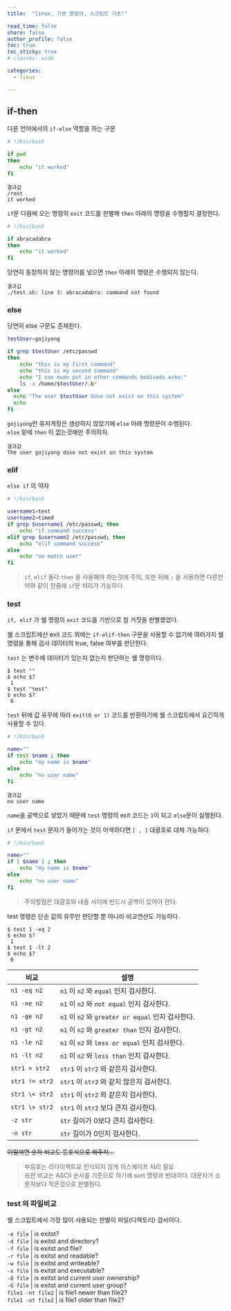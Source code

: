 ```yaml
---
title:  "linux, 기본 명령어, 스크립트 기초!"

read_time: false
share: false
author_profile: false
toc: true
toc_sticky: true
# classes: wide

categories:
  - linux

---
```


## if-then

다른 언어에서의 `if-else` 역할을 하는 구문  
 
```sh
# !/bin/bash

if pwd
then
	echo "it worked"
fi
```

```
결과값
/root
it worked
```

`if`문 다음에 오는 명령의 `exit` 코드를 판별해 `then` 아래의 명령을 수행할지 결정한다.  

```sh
# !/bin/bash

if abracadabra
then
	echo "it worked"
fi
```
당연히 동장하지 않는 명령어를 넣으면 `then` 아래의 명령은 수행되지 않는다.  

```
결과값
./test.sh: line 3: abracadabra: command not found
```

### else 

당연히 else 구문도 존재한다.  

```sh
testUser=gojiyong

if grep $testUser /etc/passwd
then
	echo "this is my first command"
	echo "this is my second command"
	echo "I can even put in other commands bediseds echo:"
	ls -a /home/$testUser/.b*
else
  echo "The user $testUser dose not exist on this system"
  echo
fi
```

`gojiyong`란 유저계정은 생성하지 않았기에 `else` 아래 명령문이 수행된다.  
`else` 밑에 `then` 이 없는것에만 주의하자.  

```
결과값
The user gojiyong dose not exist on this system

```
### elif

`else if` 의 약자

```sh
# !/bin/bash

username1=test
username2=timed
if grep $username1 /etc/passwd; then
	echo "if command success"
elif grep $username2 /etc/passwd; then
    echo "elif command success"
else
    echo "no match user"
fi
```

> `if`, `elif` 둘다 `then` 을 사용해야 하는것에 주의, 또한 뒤에 `;` 을 사용하면 다른언어와 같이 한줄에 `if`문 처리가 가능하다.  

### test

`if, elif` 가 쉘 명령의 `exit` 코드를 기반으로 참 거짓을 판별했었다.  

쉘 스크립트에선 exit 코드 외에는 `if-elif-then` 구문을 사용할 수 없기에 여러가지 쉘 명령을 통해 검사 데이터의 true, false 여부를 판단한다.  

`test` 는 변수에 데이터가 있는지 없는지 판단하는 쉘 명령이다.  

```
$ test ""
$ echo $?
 1
$ test "test"
$ echo $?
 0
```

`test` 뒤에 값 유무에 따라 `exit(0 or 1)` 코드를 반환하기에 쉘 스크립트에서 요긴하게 사용할 수 있다.  

```sh
# !/bin/bash

name=""
if test $name ; then
	echo "my name is $name"
else
    echo "no user name"
fi
```

```
결과값
no user name
```

`name`을 공백으로 넣었기 때문에 `test` 명령의 exit 코드는 `1`이 되고 `else`문이 실행된다.  

`if` 문에서 `test` 문자가 들어가는 것이 어색하다면 `[ , ]` 대괄호로 대체 가능하다.  


```sh
# !/bin/bash

name=""
if [ $name ] ; then
	echo "my name is $name"
else
    echo "no user name"
fi
```

> 주의할점은 대괄호와 내용 사이에 반드시 공백이 있어야 한다.  


test 명령은 단순 값의 유무만 판단할 뿐 아니라 비교연산도 가능하다.  

```
$ test 1 -eq 2
$ echo $?
 1
$ test 1 -lt 2
$ echo $?
 0
```


|**비교**|**설명**|
|---|---|
`n1 -eq n2` | `n1` 이 `n2` 와 `equal` 인지 검사한다.  
`n1 -ne n2` | `n1` 이 `n2` 와 `not equal` 인지 검사한다.  
`n1 -ge n2` | `n1` 이 `n2` 와 `greater or equal` 인지 검사한다.  
`n1 -gt n2` | `n1` 이 `n2` 와 `greater than` 인지 검사한다.  
`n1 -le n2` | `n1` 이 `n2` 와 `less or equal` 인지 검사한다.  
`n1 -lt n2` | `n1` 이 `n2` 와 `less than` 인지 검사한다.  
`str1 = str2` | `str1` 이 `str2` 와 같은지 검사한다.  
`str1 != str2` | `str1` 이 `str2` 와 같지 않은지 검사한다.  
`str1 \< str2` | `str1` 이 `str2` 와 같은지 검사한다.   
`str1 \> str2` | `str1` 이 `str2` 보다 큰지 검사한다.   
`-z str` | `str` 길이가 0보다 큰지 검사한다.  
`-n str` | `str` 길이가 0인지 검사한다.  

~~이럴꺼면 숫자 비교도 등호식으로 해주지...~~   

> 부등호는 리다이렉트로 인식되지 않게 이스케이프 처리 필요  
> 또한 비교는 ASCII 순서를 기준으로 하기에 sort 명령과 반대이다. 대문자가 소문자보다 작은것으로 판별된다.  


### test 의 파일비교  

쉘 스크립트에서 가장 많이 사용되는 판별이 파일(디렉토리) 검사이다.  


`-e file` | is exitst?  
`-d file` | is exitst and directory?  
`-f file` | is exitst and file?  
`-r file` | is exitst and readable?  
`-w file` | is exitst and writeable?  
`-x file` | is exitst and executable?  
`-O file` | is exitst and current user ownership?  
`-G file` | is exitst and current user group?  
`file1 -nt file2` | is file1 newer than file2?  
`file1 -ot file2` | is file1 older than file2?  

